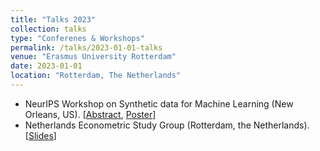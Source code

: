 ```yaml
---
title: "Talks 2023"
collection: talks
type: "Conferenes & Workshops"
permalink: /talks/2023-01-01-talks
venue: "Erasmus University Rotterdam"
date: 2023-01-01
location: "Rotterdam, The Netherlands"
---
```


* NeurIPS Workshop on Synthetic data for Machine Learning (New Orleans, US). [[Abstract](https://openreview.net/forum?id=Rk5WoEETTU), [Poster](/files/poster_presentation_diffusion.pdf)]
* Netherlands Econometric Study Group (Rotterdam, the Netherlands). [[Slides](/files/NESG_2023.pdf)]
